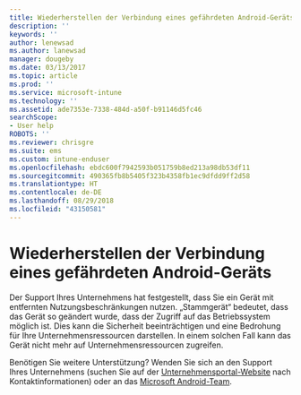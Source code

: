 ```yaml
---
title: Wiederherstellen der Verbindung eines gefährdeten Android-Geräts | Microsoft-Dokumentation
description: ''
keywords: ''
author: lenewsad
ms.author: lanewsad
manager: dougeby
ms.date: 03/13/2017
ms.topic: article
ms.prod: ''
ms.service: microsoft-intune
ms.technology: ''
ms.assetid: ade7353e-7338-484d-a50f-b91146d5fc46
searchScope:
- User help
ROBOTS: ''
ms.reviewer: chrisgre
ms.suite: ems
ms.custom: intune-enduser
ms.openlocfilehash: ebdc600f7942593b051759b8ed213a98db53df11
ms.sourcegitcommit: 490365fb8b5405f323b4358fb1ec9dfdd9ff2d58
ms.translationtype: HT
ms.contentlocale: de-DE
ms.lasthandoff: 08/29/2018
ms.locfileid: "43150581"
---
```

# <a name="how-to-reconnect-a-compromised-android-device"></a>Wiederherstellen der Verbindung eines gefährdeten Android-Geräts

Der Support Ihres Unternehmens hat festgestellt, dass Sie ein Gerät mit entfernten Nutzungsbeschränkungen nutzen. „Stammgerät“ bedeutet, dass das Gerät so geändert wurde, dass der Zugriff auf das Betriebssystem möglich ist. Dies kann die Sicherheit beeinträchtigen und eine Bedrohung für Ihre Unternehmensressourcen darstellen. In einem solchen Fall kann das Gerät nicht mehr auf Unternehmensressourcen zugreifen.

Benötigen Sie weitere Unterstützung? Wenden Sie sich an den Support Ihres Unternehmens (suchen Sie auf der [Unternehmensportal-Website](https://go.microsoft.com/fwlink/?linkid=2010980) nach Kontaktinformationen) oder an das <a href="mailto:wintunedroidfbk@microsoft.com?subject=I'm having trouble with a rooted device&body=Describe the issue you're experiencing here.">Microsoft Android-Team</a>.
